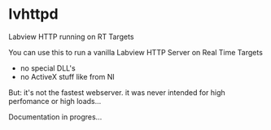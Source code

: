 lvhttpd
=======

Labview HTTP running on RT Targets

You can use this to run a vanilla Labview HTTP Server on Real Time Targets 
 - no special DLL's
 - no ActiveX stuff like from NI
 
But: it's not the fastest webserver. it was never intended for high perfomance or high loads...

Documentation in progres...
